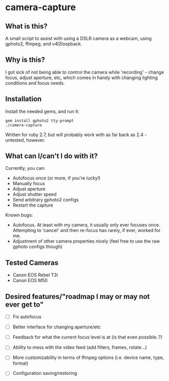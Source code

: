 # camera-capture

## What is this?

A small script to assist with using a DSLR camera as a webcam, using gphoto2, ffmpeg, and v4l2loopback.


## Why is this?

I got sick of not being able to control the camera while 'recording' - change focus, adjust aperture, etc,
which comes in handy with changing lighting conditions and focus needs.


## Installation

Install the needed gems, and run it:

    gem install gphoto2 tty-prompt
    ./camera-capture

Written for ruby 2.7, but will probably work with as far back as 2.4 - untested, however.

## What can I/can't I do with it?

Currently, you can:

- Autofocus once (or more, if you're lucky!)
- Manually focus
- Adjust aperture
- Adjust shutter speed
- Send arbitrary gphoto2 configs
- Restart the capture


Known bugs:

- Autofocus. At least with my camera, it usually only ever focuses once. Attempting to 'cancel' and then
  re-focus has rarely, if ever, worked for me.
- Adjustment of other camera properties nicely (feel free to use the raw gphoto configs though)


## Tested Cameras

- Canon EOS Rebel T3i
- Canon EOS M50


## Desired features/"roadmap I may or may not ever get to"

- [ ] Fix autofocus
- [ ] Better interface for changing aperture/etc
- [ ] Feedback for what the current focus level is at (is that even possible..?)
- [ ] Ability to mess with the video feed (add filters, frames, rotate...)
- [ ] More customizability in terms of ffmpeg options (i.e. device name, type, format)
- [ ] Configuration saving/restoring

